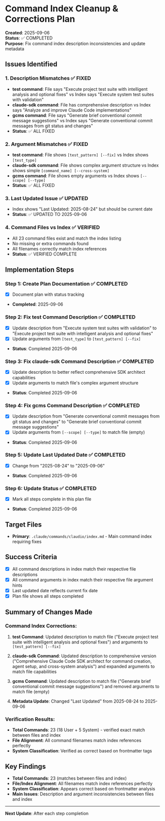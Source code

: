 # Command Index Cleanup & Corrections Plan

**Created**: 2025-09-06  
**Status**: ✅ COMPLETED  
**Purpose**: Fix command index description inconsistencies and update metadata

## Issues Identified

### 1. **Description Mismatches** ✅ FIXED
- **test command**: File says "Execute project test suite with intelligent analysis and optional fixes" vs Index says "Execute system test suites with validation"
- **claude-sdk command**: File has comprehensive description vs Index says "Analyze and improve Claude Code implementations"  
- **gcms command**: File says "Generate brief conventional commit message suggestions" vs Index says "Generate conventional commit messages from git status and changes"
- **Status**: ✅ ALL FIXED

### 2. **Argument Mismatches** ✅ FIXED
- **test command**: File shows `[test_pattern] [--fix]` vs Index shows `[test_type]`
- **claude-sdk command**: File shows complex argument structure vs Index shows simple `[command_name] [--cross-system]`
- **gcms command**: File shows empty arguments vs Index shows `[--scope] [--type]`
- **Status**: ✅ ALL FIXED

### 3. **Last Updated Issue** ✅ UPDATED
- Index shows "Last Updated: 2025-08-24" but should be current date
- **Status**: ✅ UPDATED TO 2025-09-06

### 4. **Command Files vs Index** ✅ VERIFIED
- All 23 command files exist and match the index listing
- No missing or extra commands found
- All filenames correctly match index references
- **Status**: ✅ VERIFIED COMPLETE

## Implementation Steps

### Step 1: Create Plan Documentation ✅ COMPLETED
- [x] Document plan with status tracking
- **Completed**: 2025-09-06

### Step 2: Fix test Command Description ✅ COMPLETED
- [x] Update description from "Execute system test suites with validation" to "Execute project test suite with intelligent analysis and optional fixes"
- [x] Update arguments from `[test_type]` to `[test_pattern] [--fix]`
- **Status**: Completed 2025-09-06

### Step 3: Fix claude-sdk Command Description ✅ COMPLETED
- [x] Update description to better reflect comprehensive SDK architect capabilities
- [x] Update arguments to match file's complex argument structure
- **Status**: Completed 2025-09-06

### Step 4: Fix gcms Command Description ✅ COMPLETED
- [x] Update description from "Generate conventional commit messages from git status and changes" to "Generate brief conventional commit message suggestions"  
- [x] Update arguments from `[--scope] [--type]` to match file (empty)
- **Status**: Completed 2025-09-06

### Step 5: Update Last Updated Date ✅ COMPLETED
- [x] Change from "2025-08-24" to "2025-09-06"
- **Status**: Completed 2025-09-06

### Step 6: Update Status ✅ COMPLETED
- [x] Mark all steps complete in this plan file
- **Status**: Completed 2025-09-06

## Target Files
- **Primary**: `.claude/commands/claudio/index.md` - Main command index requiring fixes

## Success Criteria
- [x] All command descriptions in index match their respective file descriptions
- [x] All command arguments in index match their respective file argument hints
- [x] Last updated date reflects current fix date
- [x] Plan file shows all steps completed

## Summary of Changes Made

### Command Index Corrections:
1. **test Command**: Updated description to match file ("Execute project test suite with intelligent analysis and optional fixes") and arguments to `[test_pattern] [--fix]`

2. **claude-sdk Command**: Updated description to comprehensive version ("Comprehensive Claude Code SDK architect for command creation, agent setup, and cross-system analysis") and expanded arguments to match file capabilities

3. **gcms Command**: Updated description to match file ("Generate brief conventional commit message suggestions") and removed arguments to match file (empty)

4. **Metadata Update**: Changed "Last Updated" from 2025-08-24 to 2025-09-06

### Verification Results:
- **Total Commands**: 23 (18 User + 5 System) - verified exact match between files and index
- **File Alignment**: All command filenames match index references perfectly
- **System Classification**: Verified as correct based on frontmatter tags

## Key Findings
- **Total Commands**: 23 (matches between files and index)
- **File/Index Alignment**: All filenames match index references perfectly
- **System Classification**: Appears correct based on frontmatter analysis
- **Main Issues**: Description and argument inconsistencies between files and index

---

**Next Update**: After each step completion